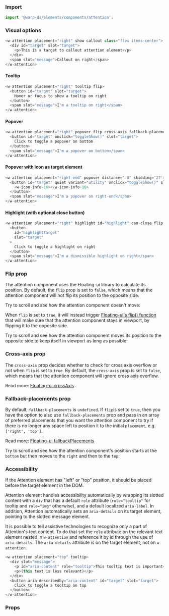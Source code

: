 ### Import

```js
import '@warp-ds/elements/components/attention';
```

### Visual options

```js
<w-attention placement="right" show callout class="flex items-center">
  <div id="target" slot="target">
    <p>This is a target to callout attention element</p>
  </div>
  <span slot="message">Callout on right</span>
</w-attention>
```

#### Tooltip

```js
<w-attention placement="right" tooltip flip>
  <button id="target" slot="target">
    Hover or focus to show a tooltip on right
  </button>
  <span slot="message">I'm a tooltip on right</span>
</w-attention>
```

#### Popover

```js
<w-attention placement="right" popover flip cross-axis fallback-placements='["left", "bottom", "top"]'>
  <button id="target" onclick="toggleShow()" slot="target">
    Click to toggle a popover on bottom
  </button>
  <span slot="message">I'm a popover on bottom</span>
</w-attention>
```

#### Popover with icon as target element

```js
<w-attention placement="right-end" popover distance="-8" skidding='27'>
  <button id="target" quiet variant="utility" onclick="toggleShow()" slot="target">
    <w-icon-info-16></w-icon-info-16>
  </button>
  <span slot="message">I'm a popover on right-end</span>
</w-attention>
```

#### Highlight (with optional close button)

```js
<w-attention placement="right" highlight id="highlight" can-close flip fallback-placements='["top"]'>
  <button
    id="highlightTarget"
    slot="target"
  >
    Click to toggle a highlight on right
  </button>
  <span slot="message">I'm a dismissible highlight on right</span>
</w-attention>
```

### Flip prop
The attention component uses the Floating-ui library to calculate its position.
By default, the `flip` prop is set to `false`, which means that the attention component will not flip its position to the opposite side.

Try to scroll and see how the attention component doesn't move:

<attention-static-example />

When `flip` is set to `true`, it will instead trigger [Floating-ui's flip() function](https://floating-ui.com/docs/flip)  that will make sure that the attention component stays in viewport, by flipping it to the opposite side.

Try to scroll and see how the attention component moves its position to the opposite side to keep itself in viewport as long as possible:

<attention-flip-example />

### Cross-axis prop
The `cross-axis` prop decides whether to check for cross axis overflow or not when `flip` is set to `true`.
By default, the `cross-axis` prop is set to `false`, which means that the attention component will ignore cross axis overflow.

Read more: [Floating-ui crossAxis](https://floating-ui.com/docs/flip#crossaxis)

### Fallback-placements prop
By default, `fallback-placements` is `undefined`. If `flip`is set to `true`, then you have the option to also use `fallback-placements` prop and pass in an array of preferred placements that you want the attention component to try if there is no longer any space left to position it to the initial `placement`, e.g. `['right', 'top']`.

Read more: [Floating-ui fallbackPlacements](https://floating-ui.com/docs/flip#fallbackplacements)

Try to scroll and see how the attention component's position starts at the `bottom` but then moves to the `right` and then to the `top`: 

<attention-fallback-placements-example />

### Accessibility
If the Attention element has "left" or "top" position, it should be placed before the target element in the DOM.

Attention element handles accessibility automatically by wrapping its slotted content with a `div` that has a default `role` attribute (`role="tooltip"` for tooltip and `role="img"` otherwise), and a default localized `aria-label`.
In addition, Attention automatically sets an `aria-details` on its target element, pointing to the slotted message element.

It is possible to tell assistive technologies to recognize only a part of Attention's text content.
To do that set the `role` attribute on the relevant text element nested in `w-attention` and reference it by id through the use of `aria-details`.
The `aria-details` attribute is on the target element, not on `w-attention`.

```js
<w-attention placement="top" tooltip>
  <div slot="message">
    <p id="aria-content" role="tooltip">This tooltip text is important</p>
    <p>(this text is less relevant)</p>
  </div>
  <button aria-describedby="aria-content" id="target" slot="target">
    Click to toggle a tooltip on top
  </button>
</w-attention>
```

### Props

<api-table type="elements" component="Callout" />
